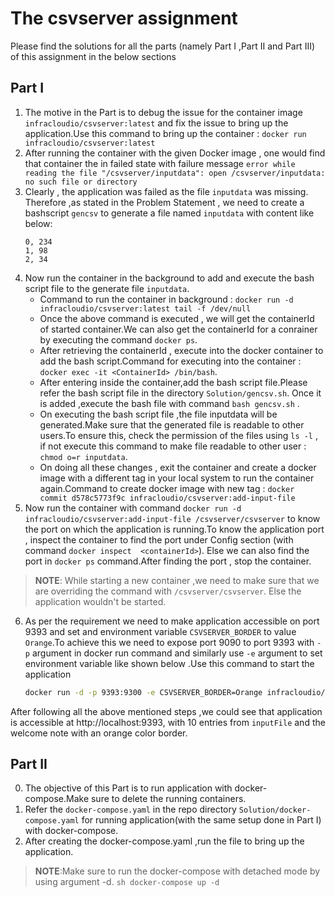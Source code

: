 # The csvserver assignment

Please find the solutions for all the parts (namely Part I ,Part II and Part III) of this assignment in the below sections


## Part I
  1. The motive in the Part is to debug the issue for the container image `infracloudio/csvserver:latest` and fix the issue to bring up the application.Use this command to bring up the container : `docker run infracloudio/csvserver:latest`
  2. After running the container with the given Docker image , one would find that container the in failed state with failure message `error while reading the file "/csvserver/inputdata": open /csvserver/inputdata: no such file or directory` 
  3. Clearly , the application was failed as the file `inputdata` was missing. Therefore ,as stated in the Problem Statement , we need to create a bashscript `gencsv` to generate a file named `inputdata` with content like below:
     ```csv
     0, 234
     1, 98
     2, 34
     ```
  4. Now run the container in the background to add and execute the bash script file to the generate file `inputdata`.
     - Command to run the container in background : `docker run -d infracloudio/csvserver:latest tail -f /dev/null`
     - Once the above command is executed , we will get the containerId of started container.We can also get the containerId for a conrainer by executing the command `docker ps`.
     - After retrieving the containerId , execute into the docker container to add the bash script.Command for executing into the container : `docker exec -it <ContainerId> /bin/bash`.
     - After entering inside the container,add the bash script file.Please refer the bash script file in the directory `Solution/gencsv.sh`. Once it is added ,execute the bash file with command `bash gencsv.sh` .
     - On executing the bash script file ,the file inputdata will be generated.Make sure that the generated file is readable to other users.To ensure this, check the permission of the files using `ls -l` , if not execute this command to make file readable to other user : `chmod o=r inputdata`.
     - On doing all these changes , exit the container and create a docker image with a different tag in your local system to run the container again.Command to create docker image with new tag : `docker commit d578c5773f9c infracloudio/csvserver:add-input-file`
  5. Now run the container with command `docker run -d infracloudio/csvserver:add-input-file /csvserver/csvserver` to know the port on which the application is running.To know the application port , inspect the container to find the port under Config section (with command `docker inspect  <containerId>`). Else we can also find the port in `docker ps` command.After finding the port , stop the container.
  > **NOTE**: While starting a new container ,we need to make sure that we are overriding the command with `/csvserver/csvserver`. Else the application wouldn't be started.
  6. As per the requirement we need to make application accessible on port 9393 and set and environment variable `CSVSERVER_BORDER` to value `Orange`.To achieve this we need to expose port 9090 to port 9393 with `-p` argument in docker run command and similarly use `-e` argument to set environment variable like shown below .Use this command to start the application
     ```sh
     docker run -d -p 9393:9300 -e CSVSERVER_BORDER=Orange infracloudio/csvserver:add-input-file /csvserver/csvserver
     ```
After following all the above mentioned steps ,we could see that application is accessible at http://localhost:9393, with 10 entries from `inputFile` and the welcome note with an orange color border.

## Part II
  0. The objective of this Part is to run application with docker-compose.Make sure to delete the running containers.
  1. Refer the `docker-compose.yaml` in the repo directory `Solution/docker-compose.yaml` for running application(with the same setup done in Part I) with docker-compose.
  2. After creating the docker-compose.yaml ,run the file to bring up the application.
  > **NOTE**:Make sure to run the docker-compose with detached mode by using argument -d.
    ```sh
    docker-compose up -d
     ```